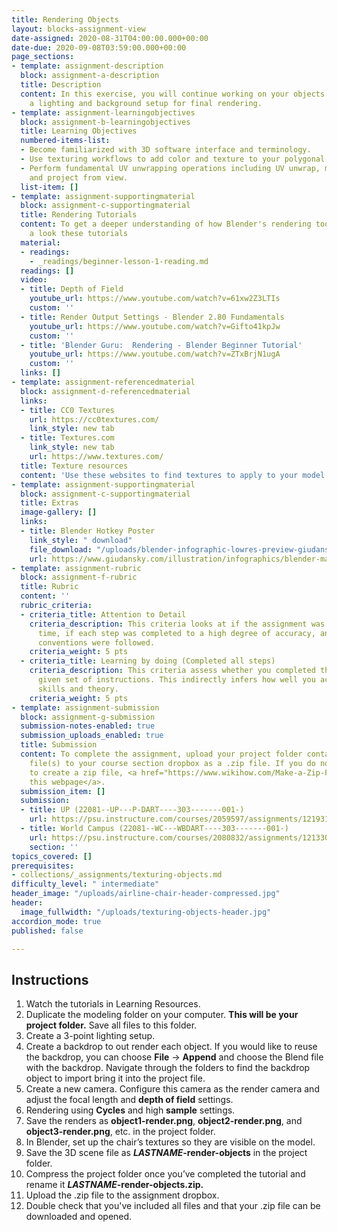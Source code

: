 ```yaml
---
title: Rendering Objects
layout: blocks-assignment-view
date-assigned: 2020-08-31T04:00:00.000+00:00
date-due: 2020-09-08T03:59:00.000+00:00
page_sections:
- template: assignment-description
  block: assignment-a-description
  title: Description
  content: In this exercise, you will continue working on your objects and create
    a lighting and background setup for final rendering.
- template: assignment-learningobjectives
  block: assignment-b-learningobjectives
  title: Learning Objectives
  numbered-items-list:
  - Become familiarized with 3D software interface and terminology.
  - Use texturing workflows to add color and texture to your polygonal models.
  - Perform fundamental UV unwrapping operations including UV unwrap, mark seams,
    and project from view.
  list-item: []
- template: assignment-supportingmaterial
  block: assignment-c-supportingmaterial
  title: Rendering Tutorials
  content: To get a deeper understanding of how Blender's rendering tools work, have
    a look these tutorials
  material:
  - readings:
    - _readings/beginner-lesson-1-reading.md
  readings: []
  video:
  - title: Depth of Field
    youtube_url: https://www.youtube.com/watch?v=61xw2Z3LTIs
    custom: ''
  - title: Render Output Settings - Blender 2.80 Fundamentals
    youtube_url: https://www.youtube.com/watch?v=Gifto41kpJw
    custom: ''
  - title: 'Blender Guru:  Rendering - Blender Beginner Tutorial'
    youtube_url: https://www.youtube.com/watch?v=ZTxBrjN1ugA
    custom: ''
  links: []
- template: assignment-referencedmaterial
  block: assignment-d-referencedmaterial
  links:
  - title: CC0 Textures
    url: https://cc0textures.com/
    link_style: new tab
  - title: Textures.com
    link_style: new tab
    url: https://www.textures.com/
  title: Texture resources
  content: 'Use these websites to find textures to apply to your model. '
- template: assignment-supportingmaterial
  block: assignment-c-supportingmaterial
  title: Extras
  image-gallery: []
  links:
  - title: Blender Hotkey Poster
    link_style: " download"
    file_download: "/uploads/blender-infographic-lowres-preview-giudansky.jpg"
    url: https://www.giudansky.com/illustration/infographics/blender-map
- template: assignment-rubric
  block: assignment-f-rubric
  title: Rubric
  content: ''
  rubric_criteria:
  - criteria_title: Attention to Detail
    criteria_description: This criteria looks at if the assignment was submitted on
      time, if each step was completed to a high degree of accuracy, and if file naming
      conventions were followed.
    criteria_weight: 5 pts
  - criteria_title: Learning by doing (Completed all steps)
    criteria_description: This criteria assess whether you completed the assignment's
      given set of instructions. This indirectly infers how well you acquired foundational
      skills and theory.
    criteria_weight: 5 pts
- template: assignment-submission
  block: assignment-g-submission
  submission-notes-enabled: true
  submission_uploads_enabled: true
  title: Submission
  content: To complete the assignment, upload your project folder containing your
    file(s) to your course section dropbox as a .zip file. If you do not know how
    to create a zip file, <a href="https://www.wikihow.com/Make-a-Zip-File" title="">see
    this webpage</a>.
  submission_item: []
  submission:
  - title: UP (22081--UP---P-DART----303-------001-)
    url: https://psu.instructure.com/courses/2059597/assignments/12193172
  - title: World Campus (22081--WC---WBDART----303-------001-)
    url: https://psu.instructure.com/courses/2080832/assignments/12133050
    section: ''
topics_covered: []
prerequisites:
- collections/_assignments/texturing-objects.md
difficulty_level: " intermediate"
header_image: "/uploads/airline-chair-header-compressed.jpg"
header:
  image_fullwidth: "/uploads/texturing-objects-header.jpg"
accordion_mode: true
published: false

---
```

## Instructions

 1. Watch the tutorials in Learning Resources.
 2. Duplicate the modeling folder on your computer. **This will be your project folder.** Save all files to this folder.
 3. Create a 3-point lighting setup.
 4. Create a backdrop to out render each object. If you would like to reuse the backdrop, you can choose **File** → **Append**  and choose the  Blend file with the backdrop. Navigate through the folders to find the backdrop object to import bring it into the project file.
 5. Create a new camera. Configure this camera as the render camera and adjust the focal length and **depth of field** settings.
 6. Rendering using **Cycles** and high **sample** settings.
 7. Save the renders as **object1-render.png**, **object2-render.png**, and **object3-render.png**, etc. in the project folder.
 8. In Blender, set up the chair’s textures so they are visible on the model.
 9. Save the 3D scene file as **_LASTNAME_-render-objects** in the project folder.
10. Compress the project folder once you’ve completed the tutorial and rename it **_LASTNAME_-render-objects.zip.**
11. Upload the .zip file to the assignment dropbox.
12. Double check that you've included all files and that your .zip file can be downloaded and opened.